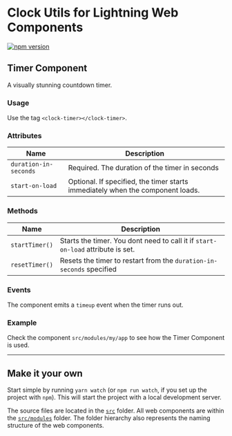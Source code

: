 # Clock Utils for Lightning Web Components

[![npm version](https://badge.fury.io/js/lwc-clock-utils.svg)](https://badge.fury.io/js/lwc-clock-utils)

## Timer Component

A visually stunning countdown timer.

### Usage

Use the tag `<clock-timer></clock-timer>`.

### Attributes

| Name                  | Description                                                                    |
| --------------------- | ------------------------------------------------------------------------------ |
| `duration-in-seconds` | Required. The duration of the timer in seconds                                 |
| `start-on-load`       | Optional. If specified, the timer starts immediately when the component loads. |

### Methods

| Name           | Description                                                                     |
| -------------- | ------------------------------------------------------------------------------- |
| `startTimer()` | Starts the timer. You dont need to call it if `start-on-load` attribute is set. |
| `resetTimer()` | Resets the timer to restart from the `duration-in-seconds` specified            |

### Events

The component emits a `timeup` event when the timer runs out.

### Example

Check the component `src/modules/my/app` to see how the Timer Component is used.

---

## Make it your own

Start simple by running `yarn watch` (or `npm run watch`, if you set up the project with `npm`). This will start the project with a local development server.

The source files are located in the [`src`](./src) folder. All web components are within the [`src/modules`](./src/modules) folder. The folder hierarchy also represents the naming structure of the web components.
